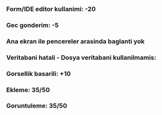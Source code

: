 
### Form/IDE editor kullanimi: -20
### Gec gonderim: -5
### Ana ekran ile pencereler arasinda baglanti yok

### Veritabani hatali - Dosya veritabani kullanilmamis:

### Gorsellik basarili: +10

### Ekleme: 35/50
### Goruntuleme: 35/50